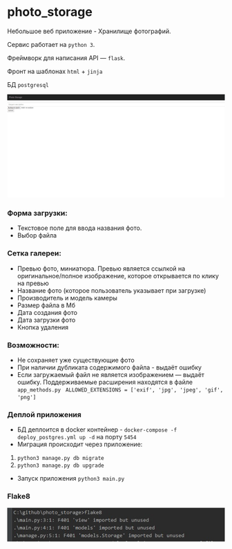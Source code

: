 # photo_storage

Небольшое веб приложение - Хранилище фотографий. 

Сервис работает на ``python 3``.

Фреймворк для написания API — ``flask``. 

Фронт на шаблонах ``html`` + ``jinja``

БД ``postgresql``

![app](images/ver-0-1-0.gif)

### Форма загрузки:
- Текстовое поле для ввода названия фото. 
- Выбор файла

### Сетка галереи:
- Превью фото, миниатюра. Превью является ссылкой на оригинальное/полное 
изображение, которое открывается по клику на превью
- Название фото (которое пользователь указывает при загрузке)
- Производитель и модель камеры
- Размер файла в Мб
- Дата создания фото
- Дата загрузки фото
- Кнопка удаления

### Возможности:
- Не сохраняет уже существующие фото
- При наличии дубликата содержимого файла - выдаёт ошибку
- Если загружаемый файл не является изображением — выдаёт ошибку. 
Поддерживаемые расширения находятся в файле ``app_methods.py``
`` 
ALLOWED_EXTENSIONS = ['exif', 'jpg', 'jpeg', 'gif', 'png']
``

### Деплой приложения

- БД деплоится в docker контейнер - ``docker-compose -f deploy_postgres.yml up -d`` 
на порту ``5454``
- Миграция происходит через приложение:
 1) ``python3 manage.py db migrate``
 2) ``python3 manage.py db upgrade``
- Запуск приложения ``python3 main.py``

### Flake8

![flake8](images/flake8.jpg)